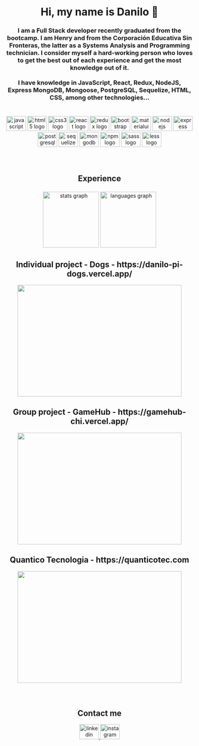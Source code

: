 <br clear="both">

<h1 align="center">Hi, my name is Danilo 👋</h1>

###

<h3 align="center">I am a Full Stack developer recently graduated from the bootcamp. I am Henry and from the Corporación Educativa Sin Fronteras, the latter as a Systems Analysis and Programming technician. I consider myself a hard-working person who loves to get the best out of each experience and get the most knowledge out of it.<br><br>I have knowledge in JavaScript, React, Redux, NodeJS, Express MongoDB, Mongoose, PostgreSQL, Sequelize, HTML, CSS, among other technologies...</h3>

###

<br clear="both">

<div align="center">
  <img src="https://cdn.jsdelivr.net/gh/devicons/devicon/icons/javascript/javascript-original.svg" height="40" width="52" alt="javascript logo"  />
  <img src="https://cdn.jsdelivr.net/gh/devicons/devicon/icons/html5/html5-original.svg" height="40" width="52" alt="html5 logo"  />
  <img src="https://cdn.jsdelivr.net/gh/devicons/devicon/icons/css3/css3-original.svg" height="40" width="52" alt="css3 logo"  />
  <img src="https://cdn.jsdelivr.net/gh/devicons/devicon/icons/react/react-original.svg" height="40" width="52" alt="react logo"  />
  <img src="https://cdn.jsdelivr.net/gh/devicons/devicon/icons/redux/redux-original.svg" height="40" width="52" alt="redux logo"  />
  <img src="https://cdn.jsdelivr.net/gh/devicons/devicon/icons/bootstrap/bootstrap-original.svg" height="40" width="52" alt="bootstrap logo"  />
  <img src="https://cdn.jsdelivr.net/gh/devicons/devicon/icons/materialui/materialui-original.svg" height="40" width="52" alt="materialui logo"  />
  <img src="https://cdn.jsdelivr.net/gh/devicons/devicon/icons/nodejs/nodejs-original.svg" height="40" width="52" alt="nodejs logo"  />
  <img src="https://cdn.jsdelivr.net/gh/devicons/devicon/icons/express/express-original.svg" height="40" width="52" alt="express logo"  />
  <img src="https://cdn.jsdelivr.net/gh/devicons/devicon/icons/postgresql/postgresql-original.svg" height="40" width="52" alt="postgresql logo"  />
  <img src="https://cdn.jsdelivr.net/gh/devicons/devicon/icons/sequelize/sequelize-original.svg" height="40" width="52" alt="sequelize logo"  />
  <img src="https://cdn.jsdelivr.net/gh/devicons/devicon/icons/mongodb/mongodb-original.svg" height="40" width="52" alt="mongodb logo"  />
  <img src="https://cdn.jsdelivr.net/gh/devicons/devicon/icons/npm/npm-original-wordmark.svg" height="40" width="52" alt="npm logo"  />
  <img src="https://cdn.jsdelivr.net/gh/devicons/devicon/icons/sass/sass-original.svg" height="40" width="52" alt="sass logo"  />
  <img src="https://cdn.jsdelivr.net/gh/devicons/devicon/icons/less/less-plain-wordmark.svg" height="40" width="52" alt="less logo"  />
</div>

###

<br clear="both">
<h2 align="center">Experience</h2>

###


<div align="left">
  
</div>

###


<div align="center">
  <img src="https://github-readme-stats.vercel.app/api?hide_title=false&hide_rank=false&show_icons=true&include_all_commits=true&count_private=true&disable_animations=false&theme=dracula&locale=en&hide_border=false&username=Danilo1103" height="150" alt="stats graph"  />
  <img src="https://github-readme-stats.vercel.app/api/top-langs?locale=en&hide_title=false&layout=compact&card_width=320&langs_count=5&theme=dracula&hide_border=false&username=Danilo1103" height="150" alt="languages graph"  />
</div>

###


<div align="center">
  <center>
  <h2>Individual project - Dogs - https://danilo-pi-dogs.vercel.app/</h2>
  <img width="440x" height="300px" src="https://i.ibb.co/8YwCPtk/Screenshot-19.png"  />
  </center>
</div>

<div align="center">
  <center>
  <h2>Group project - GameHub - https://gamehub-chi.vercel.app/</h2>
  <img width="440x" height="300px" src="https://i.ibb.co/k937gS3/Screenshot-17.png"  />
  </center>
</div>

<div align="center">
  <center>
  <h2>Quantico Tecnologia - https://quanticotec.com</h2>
  <img width="440x" height="300px" src="https://i.ibb.co/2nR6r5x/Screenshot-18.png"  />
  </center>
</div>

###
<br clear="both">
<h2 align="center">Contact me</h2>
<div align="center">
  <a href="https://www.linkedin.com/in/danilo-ib%C3%A1%C3%B1ez-519a4023a/" target="_blank">
    <img src="https://raw.githubusercontent.com/maurodesouza/profile-readme-generator/master/src/assets/icons/social/linkedin/default.svg" width="52" height="40" alt="linkedin logo"  />
  </a>
  <a href="https://www.instagram.com/daniloo0311" target="_blank">
  <img src="https://raw.githubusercontent.com/maurodesouza/profile-readme-generator/master/src/assets/icons/social/instagram/default.svg" width="52" height="40" alt="instagram logo"  />
</div>

###

